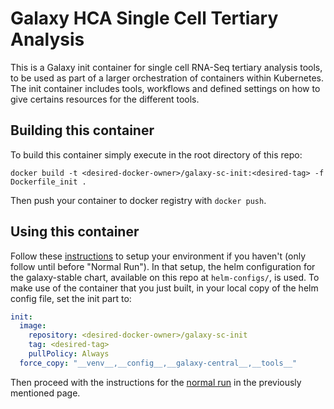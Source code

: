 # Galaxy HCA Single Cell Tertiary Analysis

This is a Galaxy init container for single cell RNA-Seq tertiary analysis tools, 
to be used as part of a larger orchestration of containers within Kubernetes. The init
container includes tools, workflows and defined settings on how to give certains resources
for the different tools.

## Building this container

To build this container simply execute in the root directory of this repo:

```
docker build -t <desired-docker-owner>/galaxy-sc-init:<desired-tag> -f Dockerfile_init .
```

Then push your container to docker registry with `docker push`. 

## Using this container

Follow these [instructions](https://tertiary-workflows-docs.readthedocs.io/en/latest/running_galaxy_sc_locally.html) 
to setup your environment if you haven't (only follow until before "Normal Run"). In that setup, the 
helm configuration for the galaxy-stable chart, available on this repo at `helm-configs/`, is used.
To make use of the container that you just built, in your local copy of the helm config file, set the
init part to:

```yaml
init:
  image:
    repository: <desired-docker-owner>/galaxy-sc-init
    tag: <desired-tag>
    pullPolicy: Always
  force_copy: "__venv__,__config__,__galaxy-central__,__tools__"
```

Then proceed with the instructions for the 
[normal run](https://tertiary-workflows-docs.readthedocs.io/en/latest/running_galaxy_sc_locally.html#normal-run) 
in the previously mentioned page.
